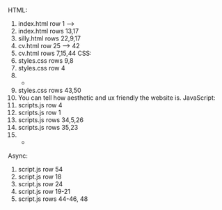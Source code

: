 HTML:
1. index.html row 1 --> 
2. index.html rows 13,17
3. silly.html rows 22,9,17
4. cv.html row 25 --> 42
5. cv.html rows 7,15,44
CSS:
1. styles.css rows 9,8
2. styles.css row 4
3. -
4. styles.css rows 43,50
5. You can tell how aesthetic and ux friendly the website is.
JavaScript:
1. scripts.js row 4
2. scripts.js row 1
3. scripts.js rows 34,5,26
4. scripts.js rows 35,23
5. -
Async:
1. script.js row 54
2. script.js row 18
3. script.js row 24
4. script.js row 19-21
5. script.js rows 44-46, 48